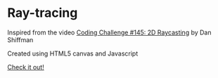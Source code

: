 # Ray-tracing
Inspired from the video [Coding Challenge #145: 2D Raycasting](https://www.youtube.com/watch?v=TOEi6T2mtHo&t=2s) by Dan Shiffman

Created using HTML5 canvas and Javascript

[Check it out!](https://manassarpatwar.github.io/Ray-casting/)
